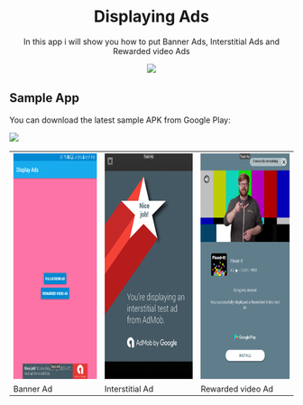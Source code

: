 <h1 align="center">Displaying Ads</h1>
<p align="center">In this app i will show you how to put Banner Ads, Interstitial Ads and Rewarded video Ads</p>

<p align="center">
  <a target="_blank" href="https://android-arsenal.com/api?level=11"><img src="https://img.shields.io/badge/API-11%2B-orange.svg"></a>
</p>

## Sample App
You can download the latest sample APK from Google Play:

<a target="_blank" href="https://play.google.com/store/apps/details?id=com.github.javiersantos.materialstyleddialogs.demo">
    <img src="https://play.google.com/intl/en_us/badges/images/generic/en-play-badge.png" height="50"></a>
    
<table align="center">
    <tr>
        <th>
            <img src="images/banner.png" width="250" height="400"/>
        </td>
        <th>
            <img src="images/interstitial.png" width="250" height="400"/>
        </td>
        <th>
            <img src="images/rewarded_video.png" width="250" height="400"/>
        </td>
    </tr>
    <tr>
    	<td>Banner Ad</td>
    	<td>Interstitial Ad</td>
      <td>Rewarded video Ad</td>
    </tr>
</table>
